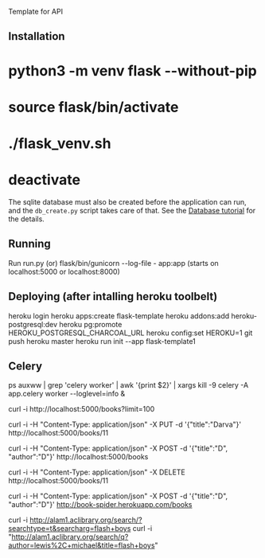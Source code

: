 Template for API

Installation
------------
# python3 -m venv flask --without-pip
# source flask/bin/activate
# ./flask_venv.sh
 
# deactivate

The sqlite database must also be created before the application can run, and the `db_create.py` script takes care of that. See the [Database tutorial](http://blog.miguelgrinberg.com/post/the-flask-mega-tutorial-part-iv-database) for the details.

Running
-------
Run run.py (or) flask/bin/gunicorn --log-file - app:app (starts on localhost:5000 or localhost:8000)

Deploying (after intalling heroku toolbelt)
---------
heroku login
heroku apps:create flask-template
heroku addons:add heroku-postgresql:dev
heroku pg:promote HEROKU_POSTGRESQL_CHARCOAL_URL
heroku config:set HEROKU=1
git push heroku master
heroku run init --app flask-template1

Celery
------
ps auxww | grep 'celery worker' | awk '{print $2}' | xargs kill -9
celery -A app.celery worker --loglevel=info &

curl -i http://localhost:5000/books?limit=100

curl -i -H "Content-Type: application/json" -X PUT -d '{"title":"Darva"}' http://localhost:5000/books/11

curl -i -H "Content-Type: application/json" -X POST -d '{"title":"D", "author":"D"}' http://localhost:5000/books

curl -i -H "Content-Type: application/json" -X DELETE http://localhost:5000/books/11


curl -i -H "Content-Type: application/json" -X POST -d '{"title":"D", "author":"D"}' http://book-spider.herokuapp.com/books


curl -i http://alam1.aclibrary.org/search/?searchtype=t&searcharg=flash+boys
curl -i "http://alam1.aclibrary.org/search/q?author=lewis%2C+michael&title=flash+boys"
